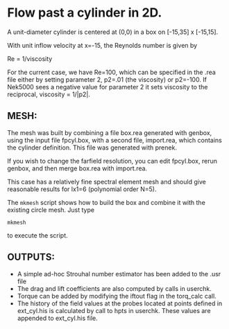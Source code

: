 # Flow past a cylinder in 2D.

A unit-diameter cylinder is centered at (0,0) in a box on [-15,35] x [-15,15].

With unit inflow velocity at x=-15, the Reynolds number is given by

  Re = 1/viscosity

For the current case, we have Re=100, which can be specified in the
.rea file either by setting parameter 2, p2=.01 (the viscosity) or 
p2=-100.  If Nek5000 sees a negative value for parameter 2 it sets
viscosity to the reciprocal, viscosity = 1/|p2|.

## MESH:

The mesh was built by combining a file box.rea generated with genbox, 
using the input file fpcyl.box, with a second file, import.rea, which
contains the cylinder definition.  This file was generated with prenek.

If you wish to change the farfield resolution, you can edit fpcyl.box,
rerun genbox, and then merge box.rea with import.rea.

This case has a relatively fine spectral element mesh and should give
reasonable results for lx1=6 (polynomial order N=5).

The `mkmesh` script shows how to build the box and combine it with
the existing circle mesh.   Just type 

`mkmesh`

to execute the script.

## OUTPUTS:

 * A simple ad-hoc Strouhal number estimator has been added to the .usr file 
 * The drag and lift coefficients are also computed by calls in userchk.
 * Torque can be added by modifying the iftout flag in the torq_calc call.
 * The history of the field values at the probes located at points defined in ext_cyl.his is calculated by call to hpts in userchk. These values are appended to ext_cyl.his file.



